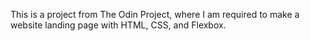 This is a project from The Odin Project, where I am required to make a website landing page with HTML, CSS, and Flexbox.